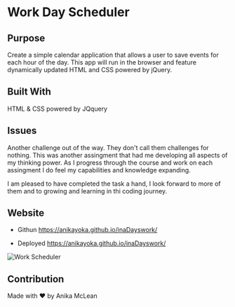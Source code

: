 # Work Day Scheduler

## Purpose
Create a simple calendar application that allows a user to save events for each hour of the day. This app will run in the browser and feature dynamically updated HTML and CSS powered by jQuery.

## Built With
HTML & CSS powered by JQquery


## Issues
Another challenge out of the way. They don't call them challenges for nothing. This was another assingment that had me developing all aspects of my thinking power. As I progress through the course and work on each assingment I do feel my capabilities and knowledge expanding. 

I am pleased to have completed the task a hand, I look forward to more of them and to growing and learning in thi coding journey.

## Website
* Githun https://anikayoka.github.io/inaDayswork/

* Deployed https://anikayoka.github.io/inaDayswork/


![Work Scheduler](https://user-images.githubusercontent.com/88905488/160299269-4f5b0cb8-e603-4aa8-9063-7448ca94012d.png)


## Contribution
Made with ❤️ by Anika McLean
